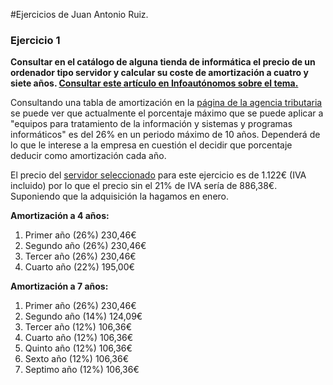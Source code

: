 #Ejercicios de Juan Antonio Ruiz.
### Ejercicio 1
**Consultar en el catálogo de alguna tienda de informática el precio de un ordenador tipo servidor
y calcular su coste de amortización a cuatro y siete años. [Consultar este artículo en Infoautónomos sobre el tema.](http://www.infoautonomos.com/consultas-a-la-comunidad/988)**

Consultando una tabla de amortización en la [página de la agencia tributaria](http://www.agenciatributaria.es/AEAT.internet/Inicio_es_ES/_Segmentos_/Empresas_y_profesionales/Empresarios_individuales_y_profesionales/Rendimientos_de_actividades_economicas_en_el_IRPF/Regimenes_para_determinar_el_rendimiento_de_las_actividades_economicas/Estimacion_Directa_Simplificada.shtml) se puede ver que actualmente el porcentaje máximo que se puede aplicar a "equipos para tratamiento de la información y sistemas y programas informáticos" es del 26% en un periodo máximo de 10 años. Dependerá de lo que le interese a la empresa en cuestión el decidir que porcentaje deducir como amortización cada año.

El precio del [servidor seleccionado](http://fujitsu-shop.anima-its.com/formato-torre/257-servidor-primergy-tx140-s2.html) para este ejercicio es de 1.122€ (IVA incluido) por lo que el precio sin el 21% de IVA sería de 886,38€. Suponiendo que la adquisición la hagamos en enero.

**Amortización a 4 años:**

1. Primer año (26%) 230,46€
2. Segundo año (26%) 230,46€
3. Tercer año (26%) 230,46€
4. Cuarto año (22%) 195,00€

**Amortización a 7 años:**

1. Primer año (26%) 230,46€
2. Segundo año (14%) 124,09€
3. Tercer año (12%) 106,36€
4. Cuarto año (12%) 106,36€
5. Quinto año (12%) 106,36€
6. Sexto año (12%) 106,36€
7. Septimo año (12%) 106,36€




